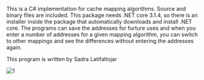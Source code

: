 This is a C# implementation for cache mapping algorithms. Source and binary files are included. 
This package needs .NET core 3.1.4, so there is an installer inside the package that automatically downloads and install .NET core. The programs can save the addresses for furture uses and when you enter a number of addresses for a given mapping algorithm, you can switch to other mappings and see the differences without entering the addresses again.

This program is written by Sadra Latifaltojar

![1](https://user-images.githubusercontent.com/11626212/89096279-b9215980-d3ea-11ea-9395-7bbb62af1747.jpg)

